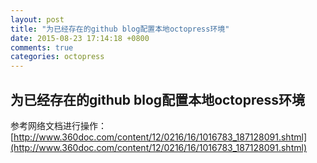```yaml
---
layout: post
title: "为已经存在的github blog配置本地octopress环境"
date: 2015-08-23 17:14:18 +0800
comments: true
categories: octopress
---
```


## 为已经存在的github blog配置本地octopress环境

参考网络文档进行操作：[http://www.360doc.com/content/12/0216/16/1016783_187128091.shtml](http://www.360doc.com/content/12/0216/16/1016783_187128091.shtml)
